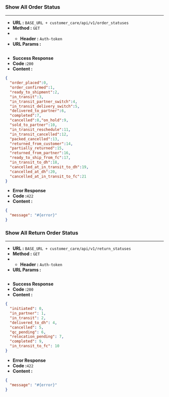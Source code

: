 ### Show All Order Status
___
* **URL :** `BASE_URL + customer_care/api/v1/order_statuses`
* **Method :** `GET`
* * **Header :** `Auth-token`
* **URL Params :**

```json
```
* **Success Response**
* **Code :**`200`
* **Content :**
```json
{
  "order_placed":0,
  "order_confirmed":1,
  "ready_to_shipment":2,
  "in_transit":3,
  "in_transit_partner_switch":4,
  "in_transit_delivery_switch":5,
  "delivered_to_partner":6,
  "completed":7,
  "cancelled":8,"on_hold":9,
  "sold_to_partner":10,
  "in_transit_reschedule":11,
  "in_transit_cancelled":12,
  "packed_cancelled":13,
  "returned_from_customer":14,
  "partially_returned":15,
  "returned_from_partner":16,
  "ready_to_ship_from_fc":17,
  "in_transit_to_dh":18,
  "cancelled_at_in_transit_to_dh":19,
  "cancelled_at_dh":20,
  "cancelled_at_in_transit_to_fc":21
}
 ```

* **Error Response**
* **Code :**`422`
* **Content :**
```json
{
  "message": "#{error}"
}
```
### Show All Return Order Status
___
* **URL :** `BASE_URL + customer_care/api/v1/return_statuses`
* **Method :** `GET`
* * **Header :** `Auth-token`
* **URL Params :**

```json
```
* **Success Response**
* **Code :**`200`
* **Content :**
```json
{
  "initiated": 0,
  "in_partner": 1,
  "in_transit": 2,
  "delivered_to_dh": 4,
  "cancelled": 5,
  "qc_pending": 6,
  "relocation_pending": 7,
  "completed": 9,
  "in_transit_to_fc": 10
}
 ```
* **Error Response**
* **Code :**`422`
* **Content :**
```json
{
  "message": "#{error}"
}
```
